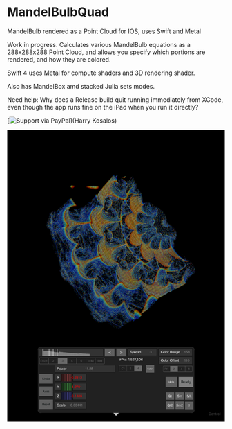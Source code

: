 # MandelBulbQuad
MandelBulb rendered as a Point Cloud for IOS, uses Swift and Metal

Work in progress.
Calculates various MandelBulb equations as a 288x288x288 Point Cloud,
and allows you specify which portions are rendered, and how they are colored.

Swift 4 uses Metal for compute shaders and 3D rendering shader.

Also has MandelBox amd stacked Julia sets modes.

Need help: Why does a Release build quit running immediately from XCode, even though the app runs fine
on the iPad when you run it directly?

[![Support via PayPal](https://cdn.rawgit.com/twolfson/paypal-github-button/1.0.0/dist/button.svg)](Harry Kosalos)

![Screenshot](MandelBulbQuad.png)
